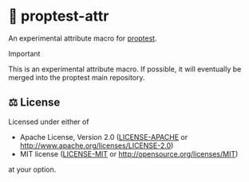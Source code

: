 # 🧪 proptest-attr

An experimental attribute macro for [proptest](https://proptest-rs.github.io).

> [!IMPORTANT]
>
> This is an experimental attribute macro. If possible, it will eventually be merged into the
> proptest main repository.

## ⚖️ License

Licensed under either of

- Apache License, Version 2.0 ([LICENSE-APACHE](LICENSE-APACHE) or
  <http://www.apache.org/licenses/LICENSE-2.0>)
- MIT license ([LICENSE-MIT](LICENSE-MIT) or <http://opensource.org/licenses/MIT>)

at your option.
